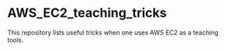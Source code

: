 # AWS_EC2_teaching_tricks
This repository lists useful tricks when one uses AWS EC2 as a teaching tools.
